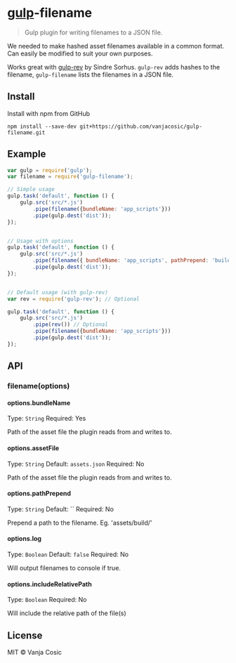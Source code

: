 # [gulp](https://github.com/wearefractal/gulp)-filename

> Gulp plugin for writing filenames to a JSON file.

We needed to make hashed asset filenames available in a common format.
Can easily be modified to suit your own purposes.

Works great with [gulp-rev](https://github.com/sindresorhus/gulp-rev) by Sindre Sorhus.
`gulp-rev` adds hashes to the filename, `gulp-filename` lists the filenames in a JSON file.

## Install

Install with npm from GitHub

```
npm install --save-dev git+https://github.com/vanjacosic/gulp-filename.git
```


## Example

```js
var gulp = require('gulp');
var filename = require('gulp-filename');

// Simple usage
gulp.task('default', function () {
	gulp.src('src/*.js')
		.pipe(filename({bundleName: 'app_scripts'}))
		.pipe(gulp.dest('dist'));
});


// Usage with options
gulp.task('default', function () {
	gulp.src('src/*.js')
		.pipe(filename({ bundleName: 'app_scripts', pathPrepend: 'build/', assetFile: 'assets/asset_manifest.json', log: true}))
		.pipe(gulp.dest('dist'));
});


// Default usage (with gulp-rev)
var rev = require('gulp-rev'); // Optional

gulp.task('default', function () {
	gulp.src('src/*.js')
		.pipe(rev()) // Optional
		.pipe(filename({bundleName: 'app_scripts'}))
		.pipe(gulp.dest('dist'));
});
```

## API

### filename(options)

#### options.bundleName
Type: `String`
Required: Yes

Path of the asset file the plugin reads from and writes to.

#### options.assetFile
Type: `String`
Default: `assets.json`
Required: No

Path of the asset file the plugin reads from and writes to.

#### options.pathPrepend
Type: `String`
Default: ``
Required: No

Prepend a path to the filename. Eg. 'assets/build/'

#### options.log
Type: `Boolean`
Default: `false`
Required: No

Will output filenames to console if true.

#### options.includeRelativePath
Type: `Boolean`
Required: No

Will include the relative path of the file(s)

## License
MIT © Vanja Cosic